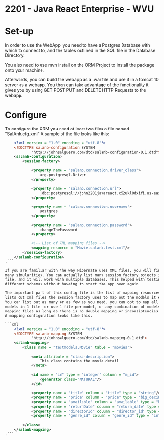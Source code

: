 # 2201 - Java React Enterprise - WVU

# Set-up
In order to use the WebApp, you need to have a Postgres Database with which to
connect to, and the tables outlined in the SQL file in the Database Directory.

You also need to use mvn install on the ORM Project to install the package onto 
your machine.

Afterwards, you can build the webapp as a .war file and use it in a tomcat 10
server as a webapp. You then can take advantage of the functionality it gives
you by using GET POST PUT and DELETE HTTP Requests to the webapp.

# Configure
To configure the ORM you need at least two files a file named "SalAnb.cfg.xml"
A sample of the file looks like this:

```xml
	<?xml version = "1.0" encoding = "utf-8"?>
	<!DOCTYPE salanb-configuration SYSTEM
			"http://johnsalguero.com/dtd/salanb-configuration-0.1.dtd">
	<salanb-configuration>
		<session-factory>
	
			<property name = "salanb.connection.driver_class">
				org.postgresql.Driver
			</property>
	
			<property name = "salanb.connection.url">
				jdbc:postgresql://john2201javareact.c52ukl0dxifi.us-east-1.rds.amazonaws.com:5432/postgres
			</property>
	
			<property name = "salanb.connection.username">
				postgres
			</property>
	
			<property name = "salanb.connection.password">
				changeThePassword
			</property>
	
			<!-- List of XML mapping files -->
			<mapping resource = "Movie.salanb.test.xml"/>
		</session-factory>
	</salanb-configuration>
.```

If you are familiar with the way Hibernate uses XML files, you will find 
many simularities. You can actually list many session factory objects in this
file, and it will work with multiple databases. This helped with testing
different schemas without haveing to start the app over again.

The important part of this config file is the list of mapping resources, this
lists out xml files the session factory uses to map out the models it expects.
You can list out as many or as few as you need. you can opt to map all your 
models in 1 file, or use 1 file per model, or any combination of models and 
mapping files as long as there is no double mapping or inconsistencies.
A mapping configuration looks like this.

```xml
	<?xml version = "1.0" encoding = "utf-8"?>
	<!DOCTYPE salanb-mapping SYSTEM
			"http://johnsalguero.com/dtd/salanb-mapping-0.1.dtd">
	<salanb-mapping>
		<class name = "testmodels.Movie" table = "movies">
	
			<meta attribute = "class-description">
				This class contains the movie detail.
			</meta>
	
			<id name = "id" type = "integer" column = "m_id">
				<generator class="NATURAL"/>
			</id>
	
			<property name = "title" column = "title" type = "string"/>
			<property name = "price" column = "price" type = "big_decimal"/>
			<property name = "available" column = "available" type = "boolean"/>
			<property name = "returnDate" column = "return_date" type = "long"/>
			<property name = "directorId" column = "director_id" type = "integer"/>
			<property name = "genre_id" column = "genre_id" type = "integer"/>
	
		</class>
	</salanb-mapping>
.```